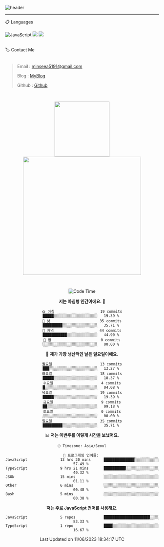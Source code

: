 ![header](https://capsule-render.vercel.app/api?type=waving&color=timeGradient&height=300&section=header&text=Welcome👋&animation=fadeIn&fontSize=55&fontAlignY=40&desc=minseo%20&descSize=30)

<hr />

📋 Languages<br /><br />
![JavaScript](https://img.shields.io/badge/javascript-%23323330.svg?style=for-the-badge&logo=javascript&logoColor=%23F7DF1E)
<img src="https://img.shields.io/badge/typescript-3178C6?style=for-the-badge&logo=typescript&logoColor=white"> 
 <img src="https://img.shields.io/badge/mysql-4479A1?style=for-the-badge&logo=mysql&logoColor=white"> 






<br>
🏷 Contact Me<br /><br />

> Email : <minseea5191@gmail.com>
> 
> Blog : [MyBlog](https://just-process.tistory.com/ "MYBolg")
> 
> Github : [Github](https://github.com/minseoya "Github!1")

<br>

<div align="center">
   <p display="inline">
    <a href="https://github.com/minseoya">
     <img height="180" src="https://github-readme-stats.vercel.app/api?username=minseoya&hide=none&hide_title=false&show_icons=ture&include_all_commits=false&theme=omni" />
     <img width="386" src="https://github-readme-stats.vercel.app/api/top-langs/?username=minseoya&layout=compact&show_icons=ture&show_owner=ture&hide_title=false&theme=omni&hide=none" />
    </a>
  </p>


<br>





<!--START_SECTION:waka-->
![Code Time](http://img.shields.io/badge/Code%20Time-349%20hrs%2017%20mins-blue)

**저는 아침형 인간이에요. 🐤** 

```text
🌞 아침                     19 commits          █████░░░░░░░░░░░░░░░░░░░░   19.39 % 
🌆 낮　                     35 commits          █████████░░░░░░░░░░░░░░░░   35.71 % 
🌃 저녁                     44 commits          ███████████░░░░░░░░░░░░░░   44.90 % 
🌙 밤　                     0 commits           ░░░░░░░░░░░░░░░░░░░░░░░░░   00.00 % 
```
📅 **제가 가장 생산적인 날은 일요일이에요.** 

```text
월요일                      13 commits          ███░░░░░░░░░░░░░░░░░░░░░░   13.27 % 
화요일                      18 commits          █████░░░░░░░░░░░░░░░░░░░░   18.37 % 
수요일                      4 commits           █░░░░░░░░░░░░░░░░░░░░░░░░   04.08 % 
목요일                      19 commits          █████░░░░░░░░░░░░░░░░░░░░   19.39 % 
금요일                      9 commits           ██░░░░░░░░░░░░░░░░░░░░░░░   09.18 % 
토요일                      0 commits           ░░░░░░░░░░░░░░░░░░░░░░░░░   00.00 % 
일요일                      35 commits          █████████░░░░░░░░░░░░░░░░   35.71 % 
```


📊 **저는 이번주를 이렇게 시간을 보냈어요.** 

```text
🕑︎ Timezone: Asia/Seoul

💬 프로그래밍 언어들: 
JavaScript               13 hrs 20 mins      ██████████████░░░░░░░░░░░   57.49 % 
TypeScript               9 hrs 21 mins       ██████████░░░░░░░░░░░░░░░   40.32 % 
JSON                     15 mins             ░░░░░░░░░░░░░░░░░░░░░░░░░   01.11 % 
Other                    6 mins              ░░░░░░░░░░░░░░░░░░░░░░░░░   00.48 % 
Bash                     5 mins              ░░░░░░░░░░░░░░░░░░░░░░░░░   00.38 % 
```

**저는 주로 JavaScript 언어를 사용해요.** 

```text
JavaScript               5 repos             █████████████████████░░░░   83.33 % 
TypeScript               1 repo              ████░░░░░░░░░░░░░░░░░░░░░   16.67 % 
```




 Last Updated on 11/06/2023 18:34:17 UTC
<!--END_SECTION:waka-->


